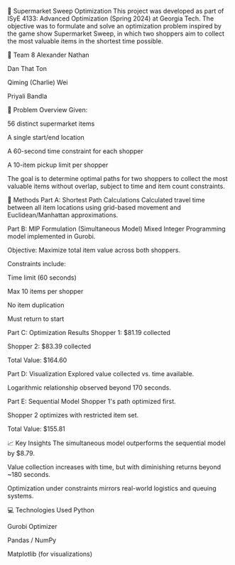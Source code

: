 🛒 Supermarket Sweep Optimization
This project was developed as part of ISyE 4133: Advanced Optimization (Spring 2024) at Georgia Tech. The objective was to formulate and solve an optimization problem inspired by the game show Supermarket Sweep, in which two shoppers aim to collect the most valuable items in the shortest time possible.

👥 Team 8
Alexander Nathan

Dan That Ton

Qiming (Charlie) Wei

Priyali Bandla

📌 Problem Overview
Given:

56 distinct supermarket items

A single start/end location

A 60-second time constraint for each shopper

A 10-item pickup limit per shopper

The goal is to determine optimal paths for two shoppers to collect the most valuable items without overlap, subject to time and item count constraints.

🔧 Methods
Part A: Shortest Path Calculations
Calculated travel time between all item locations using grid-based movement and Euclidean/Manhattan approximations.

Part B: MIP Formulation (Simultaneous Model)
Mixed Integer Programming model implemented in Gurobi.

Objective: Maximize total item value across both shoppers.

Constraints include:

Time limit (60 seconds)

Max 10 items per shopper

No item duplication

Must return to start

Part C: Optimization Results
Shopper 1: $81.19 collected

Shopper 2: $83.39 collected

Total Value: $164.60

Part D: Visualization
Explored value collected vs. time available.

Logarithmic relationship observed beyond 170 seconds.

Part E: Sequential Model
Shopper 1's path optimized first.

Shopper 2 optimizes with restricted item set.

Total Value: $155.81

📈 Key Insights
The simultaneous model outperforms the sequential model by $8.79.

Value collection increases with time, but with diminishing returns beyond ~180 seconds.

Optimization under constraints mirrors real-world logistics and queuing systems.

💻 Technologies Used
Python

Gurobi Optimizer

Pandas / NumPy

Matplotlib (for visualizations)
